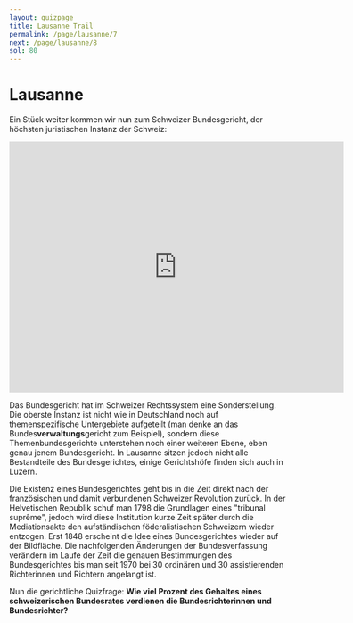 ```yaml
---
layout: quizpage
title: Lausanne Trail
permalink: /page/lausanne/7
next: /page/lausanne/8
sol: 80
---
```


# Lausanne

Ein Stück weiter kommen wir nun zum Schweizer Bundesgericht, der höchsten juristischen Instanz der Schweiz:

<iframe src="https://www.google.com/maps/embed?pb=!1m18!1m12!1m3!1d1372.7137394757694!2d6.643706358151577!3d46.51944219537217!2m3!1f0!2f0!3f0!3m2!1i1024!2i768!4f13.1!3m3!1m2!1s0x478c2e4bb3867129%3A0x6e5715b104bd3ecc!2sFederal%20Supreme%20Court%20of%20Switzerland!5e0!3m2!1sen!2sch!4v1757050130211!5m2!1sen!2sch" width="600" height="450" style="border:0;" allowfullscreen="" loading="lazy" referrerpolicy="no-referrer-when-downgrade"></iframe>

Das Bundesgericht hat im Schweizer Rechtssystem eine Sonderstellung. Die oberste Instanz ist nicht wie in Deutschland
noch auf themenspezifische Untergebiete aufgeteilt (man denke an das Bundes**verwaltungs**gericht zum Beispiel), sondern
diese Themenbundesgerichte unterstehen noch einer weiteren Ebene, eben genau jenem Bundesgericht. In Lausanne sitzen
jedoch nicht alle Bestandteile des Bundesgerichtes, einige Gerichtshöfe finden sich auch in Luzern.

Die Existenz eines Bundesgerichtes geht bis in die Zeit direkt nach der französischen und damit verbundenen Schweizer
Revolution zurück. In der Helvetischen Republik schuf man 1798 die Grundlagen eines "tribunal suprême", jedoch wird
diese Institution kurze Zeit später durch die Mediationsakte den aufständischen föderalistischen Schweizern wieder
entzogen. Erst 1848 erscheint die Idee eines Bundesgerichtes wieder auf der Bildfläche. Die nachfolgenden Änderungen der
Bundesverfassung verändern im Laufe der Zeit die genauen Bestimmungen des Bundesgerichtes bis man seit 1970 bei 30
ordinären und 30 assistierenden Richterinnen und Richtern angelangt ist.

Nun die gerichtliche Quizfrage: **Wie viel Prozent des Gehaltes eines schweizerischen Bundesrates verdienen die
Bundesrichterinnen und Bundesrichter?**
